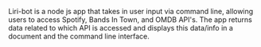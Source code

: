 Liri-bot is a node js app that takes in user input via command line, allowing users to access Spotify, Bands In Town, and OMDB API's. The app returns data related to which API is accessed and displays this data/info in a document and the command line interface.